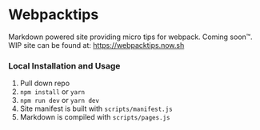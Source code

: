# Webpacktips

Markdown powered site providing micro tips for webpack. Coming soon™.
WIP site can be found at: https://webpacktips.now.sh

### Local Installation and Usage

1) Pull down repo
2) `npm install` or `yarn`
3) `npm run dev` or `yarn dev`
4) Site manifest is built with `scripts/manifest.js`
5) Markdown is compiled with `scripts/pages.js`

